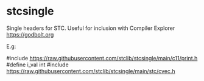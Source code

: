 # stcsingle
Single headers for STC. Useful for inclusion with Compiler Explorer https://godbolt.org

E.g:

#include <https://raw.githubusercontent.com/stclib/stcsingle/main/c11/print.h>
#define i_val int
#include <https://raw.githubusercontent.com/stclib/stcsingle/main/stc/cvec.h>
